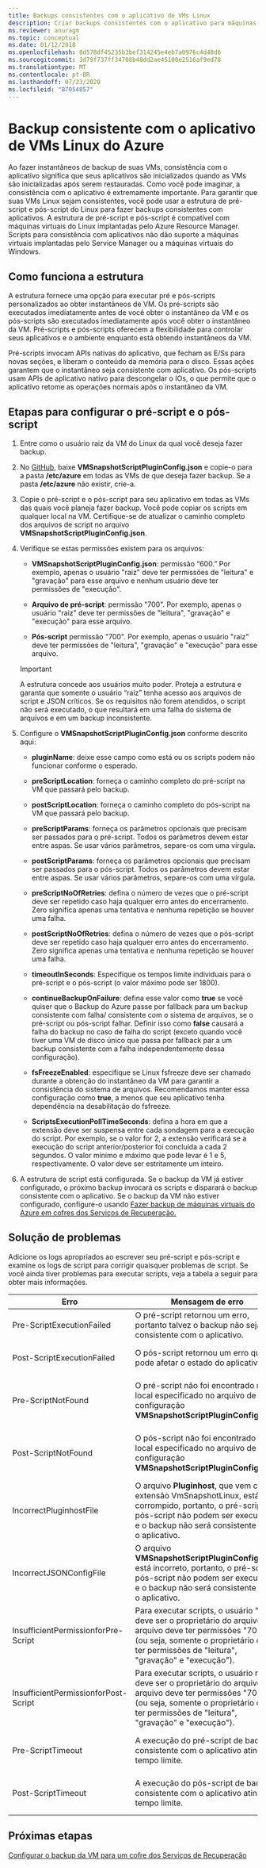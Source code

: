 ```yaml
---
title: Backups consistentes com o aplicativo de VMs Linux
description: Criar backups consistentes com o aplicativo para máquinas virtuais do Linux no Azure. Este artigo explica como configurar a estrutura de script para fazer backup de VMs Linux implantadas no Azure. Este artigo também inclui informações de solução de problemas.
ms.reviewer: anuragm
ms.topic: conceptual
ms.date: 01/12/2018
ms.openlocfilehash: 8d578df45235b3bef314245e4eb7a0976c4d48d6
ms.sourcegitcommit: 3d79f737ff34708b48dd2ae45100e2516af9ed78
ms.translationtype: MT
ms.contentlocale: pt-BR
ms.lasthandoff: 07/23/2020
ms.locfileid: "87054857"
---
```

# <a name="application-consistent-backup-of-azure-linux-vms"></a>Backup consistente com o aplicativo de VMs Linux do Azure

Ao fazer instantâneos de backup de suas VMs, consistência com o aplicativo significa que seus aplicativos são inicializados quando as VMs são inicializadas após serem restauradas. Como você pode imaginar, a consistência com o aplicativo é extremamente importante. Para garantir que suas VMs Linux sejam consistentes, você pode usar a estrutura de pré-script e pós-script do Linux para fazer backups consistentes com aplicativos. A estrutura de pré-script e pós-script é compatível com máquinas virtuais do Linux implantadas pelo Azure Resource Manager. Scripts para consistência com aplicativos não dão suporte a máquinas virtuais implantadas pelo Service Manager ou a máquinas virtuais do Windows.

## <a name="how-the-framework-works"></a>Como funciona a estrutura

A estrutura fornece uma opção para executar pré e pós-scripts personalizados ao obter instantâneos de VM. Os pré-scripts são executados imediatamente antes de você obter o instantâneo da VM e os pós-scripts são executados imediatamente após você obter o instantâneo da VM. Pré-scripts e pós-scripts oferecem a flexibilidade para controlar seus aplicativos e o ambiente enquanto está obtendo instantâneos da VM.

Pré-scripts invocam APIs nativas do aplicativo, que fecham as E/Ss para novas seções, e liberam o conteúdo da memória para o disco. Essas ações garantem que o instantâneo seja consistente com aplicativo. Os pós-scripts usam APIs de aplicativo nativo para descongelar o IOs, o que permite que o aplicativo retome as operações normais após o instantâneo da VM.

## <a name="steps-to-configure-pre-script-and-post-script"></a>Etapas para configurar o pré-script e o pós-script

1. Entre como o usuário raiz da VM do Linux da qual você deseja fazer backup.

2. No [GitHub](https://github.com/MicrosoftAzureBackup/VMSnapshotPluginConfig), baixe **VMSnapshotScriptPluginConfig.json** e copie-o para a pasta **/etc/azure** em todas as VMs de que deseja fazer backup. Se a pasta **/etc/azure** não existir, crie-a.

3. Copie o pré-script e o pós-script para seu aplicativo em todas as VMs das quais você planeja fazer backup. Você pode copiar os scripts em qualquer local na VM. Certifique-se de atualizar o caminho completo dos arquivos de script no arquivo **VMSnapshotScriptPluginConfig.json**.

4. Verifique se estas permissões existem para os arquivos:

   - **VMSnapshotScriptPluginConfig.json**: permissão “600.” Por exemplo, apenas o usuário "raiz" deve ter permissões de "leitura" e "gravação" para esse arquivo e nenhum usuário deve ter permissões de "execução".

   - **Arquivo de pré-script**: permissão "700".  Por exemplo, apenas o usuário "raiz" deve ter permissões de "leitura", "gravação" e "execução" para esse arquivo.

   - **Pós-script** permissão "700". Por exemplo, apenas o usuário "raiz" deve ter permissões de "leitura", "gravação" e "execução" para esse arquivo.

   > [!IMPORTANT]
   > A estrutura concede aos usuários muito poder. Proteja a estrutura e garanta que somente o usuário “raiz” tenha acesso aos arquivos de script e JSON críticos.
   > Se os requisitos não forem atendidos, o script não será executado, o que resultará em uma falha do sistema de arquivos e em um backup inconsistente.
   >

5. Configure o **VMSnapshotScriptPluginConfig.json** conforme descrito aqui:
    - **pluginName**: deixe esse campo como está ou os scripts podem não funcionar conforme o esperado.

    - **preScriptLocation**: forneça o caminho completo do pré-script na VM que passará pelo backup.

    - **postScriptLocation**: forneça o caminho completo do pós-script na VM que passará pelo backup.

    - **preScriptParams**: forneça os parâmetros opcionais que precisam ser passados para o pré-script. Todos os parâmetros devem estar entre aspas. Se usar vários parâmetros, separe-os com uma vírgula.

    - **postScriptParams**: forneça os parâmetros opcionais que precisam ser passados para o pós-script. Todos os parâmetros devem estar entre aspas. Se usar vários parâmetros, separe-os com uma vírgula.

    - **preScriptNoOfRetries**: defina o número de vezes que o pré-script deve ser repetido caso haja qualquer erro antes do encerramento. Zero significa apenas uma tentativa e nenhuma repetição se houver uma falha.

    - **postScriptNoOfRetries**: defina o número de vezes que o pós-script deve ser repetido caso haja qualquer erro antes do encerramento. Zero significa apenas uma tentativa e nenhuma repetição se houver uma falha.

    - **timeoutInSeconds**: Especifique os tempos limite individuais para o pré-script e o pós-script (o valor máximo pode ser 1800).

    - **continueBackupOnFailure**: defina esse valor como **true** se você quiser que o Backup do Azure passe por fallback para um backup consistente com falha/ consistente com o sistema de arquivos, se o pré-script ou pós-script falhar. Definir isso como **false** causará a falha do backup no caso de falha do script (exceto quando você tiver uma VM de disco único que passa por fallback par a um backup consistente com a falha independentemente dessa configuração).

    - **fsFreezeEnabled**: especifique se Linux fsfreeze deve ser chamado durante a obtenção do instantâneo da VM para garantir a consistência do sistema de arquivos. Recomendamos manter essa configuração como **true**, a menos que seu aplicativo tenha dependência na desabilitação do fsfreeze.

    - **ScriptsExecutionPollTimeSeconds**: defina a hora em que a extensão deve ser suspensa entre cada sondagem para a execução do script. Por exemplo, se o valor for 2, a extensão verificará se a execução do script anterior/posterior foi concluída a cada 2 segundos. O valor mínimo e máximo que pode levar é 1 e 5, respectivamente. O valor deve ser estritamente um inteiro.

6. A estrutura de script está configurada. Se o backup da VM já estiver configurado, o próximo backup invocará os scripts e disparará o backup consistente com o aplicativo. Se o backup da VM não estiver configurado, configure-o usando [Fazer backup de máquinas virtuais do Azure em cofres dos Serviços de Recuperação.](./backup-azure-vms-first-look-arm.md)

## <a name="troubleshooting"></a>Solução de problemas

Adicione os logs apropriados ao escrever seu pré-script e pós-script e examine os logs de script para corrigir quaisquer problemas de script. Se você ainda tiver problemas para executar scripts, veja a tabela a seguir para obter mais informações.

| Erro | Mensagem de erro | Ação recomendada |
| ------------------------ | -------------- | ------------------ |
| Pre-ScriptExecutionFailed |O pré-script retornou um erro, portanto talvez o backup não seja consistente com o aplicativo.| Examine os logs de falha do script para corrigir o problema.|  
|Post-ScriptExecutionFailed |O pós-script retornou um erro que pode afetar o estado do aplicativo. |Examine os logs de falha do script para corrigir o problema e verificar o estado do aplicativo. |
| Pre-ScriptNotFound |O pré-script não foi encontrado no local especificado no arquivo de configuração **VMSnapshotScriptPluginConfig.json**. |Verifique se o pré-script está presente no caminho especificado no arquivo de configuração para garantir o backup consistente com o aplicativo.|
| Post-ScriptNotFound |O pós-script não foi encontrado no local especificado no arquivo de configuração **VMSnapshotScriptPluginConfig.json**. |Verifique se o pós-script está presente no caminho especificado no arquivo de configuração para garantir o backup consistente com o aplicativo.|
| IncorrectPluginhostFile |O arquivo **Pluginhost**, que vem com a extensão VmSnapshotLinux, está corrompido, portanto, o pré-script e o pós-script não podem ser executados e o backup não será consistente com o aplicativo.| Desinstale a extensão **VmSnapshotLinux** e ela será automaticamente instalada novamente com o próximo backup para corrigir o problema. |
| IncorrectJSONConfigFile | O arquivo **VMSnapshotScriptPluginConfig.json** está incorreto, portanto, o pré-script e pós-script não podem ser executados e o backup não será consistente com o aplicativo. | Baixe a cópia do [GitHub](https://github.com/MicrosoftAzureBackup/VMSnapshotPluginConfig) e configure-a novamente. |
| InsufficientPermissionforPre-Script | Para executar scripts, o usuário "raiz" deve ser o proprietário do arquivo e o arquivo deve ter permissões "700" (ou seja, somente o proprietário deve ter permissões de "leitura", "gravação" e "execução"). | Verifique se o usuário "raiz" é o "proprietário" do arquivo de script e se somente o "proprietário" tem permissões de "leitura", "gravação" e "execução". |
| InsufficientPermissionforPost-Script | Para executar scripts, o usuário raiz deve ser o proprietário do arquivo e o arquivo deve ter permissões "700" (ou seja, somente o proprietário deve ter permissões de "leitura", "gravação" e "execução"). | Verifique se o usuário "raiz" é o "proprietário" do arquivo de script e se somente o "proprietário" tem permissões de "leitura", "gravação" e "execução". |
| Pre-ScriptTimeout | A execução do pré-script de backup consistente com o aplicativo atingiu o tempo limite. | Verifique o script e aumente o tempo limite no arquivo **VMSnapshotScriptPluginConfig.json** que está localizado em **/etc/azure**. |
| Post-ScriptTimeout | A execução do pós-script de backup consistente com o aplicativo atingiu o tempo limite. | Verifique o script e aumente o tempo limite no arquivo **VMSnapshotScriptPluginConfig.json** que está localizado em **/etc/azure**. |

## <a name="next-steps"></a>Próximas etapas

[Configurar o backup da VM para um cofre dos Serviços de Recuperação](./backup-azure-vms-first-look-arm.md)
